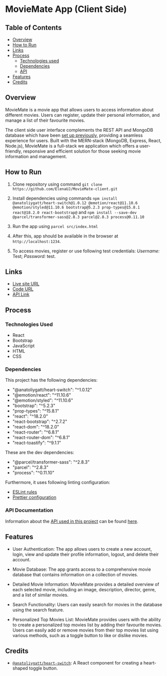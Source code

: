 # MovieMate App (Client Side)

## Table of Contents

- [Overview](#overview)
- [How to Run](#how-to-run)
- [Links](#links)
- [Process](#process)
  - [Technologies used](#technologies-used)
  - [Dependencies](#dependencies)
  - [API](#api)
- [Features](#features)
- [Credits](#credits)

## Overview

MovieMate is a movie app that allows users to access information about different movies. Users can register, update their personal information, and manage a list of their favourite movies.

The client side user interface complements the REST API and MongoDB database which have been [set up previously](https://github.com/ElenaUJ/MyFlix-movie-app), providing a seamless experience for users. Built with the MERN-stack (MongoDB, Express, React, Node.js), MovieMate is a full-stack we application which offers a user-friendly, responsive and efficient solution for those seeking movie information and management.

## How to Run

1. Clone repository using command `git clone https://github.com/ElenaUJ/MovieMate-client.git`

2. Install dependencies using commands `npm install @anatoliygatt/heart-switch@1.0.12 @emotion/react@11.10.6 @emotion/styled@11.10.6 bootstrap@5.2.3 prop-types@15.8.1 react@18.2.0 react-bootstrap@` and `npm install --save-dev @parcel/transformer-sass@2.8.3 parcel@2.8.3 process@0.11.10`

3. Run the app using `parcel src/index.html`

4. After this, app should be available in the browser at `http://localhost:1234`.

5. To access movies, register or use following test credentials: _Username:_ Test; _Password:_ test.

## Links

- [Live site URL](https://my-moviemate.netlify.app)
- [Code URL](https://github.com/ElenaUJ/MovieMate-client)
- [API Link](https://myflix-movie-app-elenauj.onrender.com/)

## Process

### Technologies Used

- React
- Bootstrap
- JavaScript
- HTML
- CSS

### Dependencies

This project has the following dependencies:

- "@anatoliygatt/heart-switch": "^1.0.12"
- "@emotion/react": "^11.10.6"
- "@emotion/styled": "^11.10.6"
- "bootstrap": "^5.2.3"
- "prop-types": "^15.8.1"
- "react": "^18.2.0"
- "react-bootstrap": "^2.7.2"
- "react-dom": "^18.2.0"
- "react-router": "^6.8.1"
- "react-router-dom": "^6.8.1"
- "react-toastify": "^9.1.1"

These are the dev dependencies:

- "@parcel/transformer-sass": "^2.8.3"
- "parcel": "^2.8.3"
- "process": "^0.11.10"

Furthermore, it uses following linting configuration:

- [ESLint rules](https://github.com/mydea/simple-pokedex-app/blob/master/.eslintrc)
- [Prettier configuration](https://stackoverflow.com/questions/55430906/prettier-single-quote-for-javascript-and-json-double-quote-for-html-sass-and-c)

### API Documentation

Information about the [API used in this project](https://github.com/ElenaUJ/MyFlix-movie-app) can be found [here](https://myflix-movie-app-elenauj.onrender.com/documentation.html).

## Features

- User Authentication: The app allows users to create a new account, login, view and update their profile information, logout, and delete their account.

- Movie Database: The app grants access to a comprehensive movie database that contains information on a collection of movies.

- Detailed Movie Information: MovieMate provides a detailed overview of each selected movie, including an image, description, director, genre, and a list of similar movies.

- Search Functionality: Users can easily search for movies in the database using the search feature.

- Personalized Top Movies List: MovieMate provides users with the ability to create a personalized top movies list by adding their favourite movies. Users can easily add or remove movies from their top movies list using various methods, such as a toggle button to like or dislike movies.

## Credits

- [`@anatoliygatt/heart-switch`](https://github.com/anatoliygatt/heart-switch?ref=madewithreactjs.com): A React component for creating a heart-shaped toggle button.
